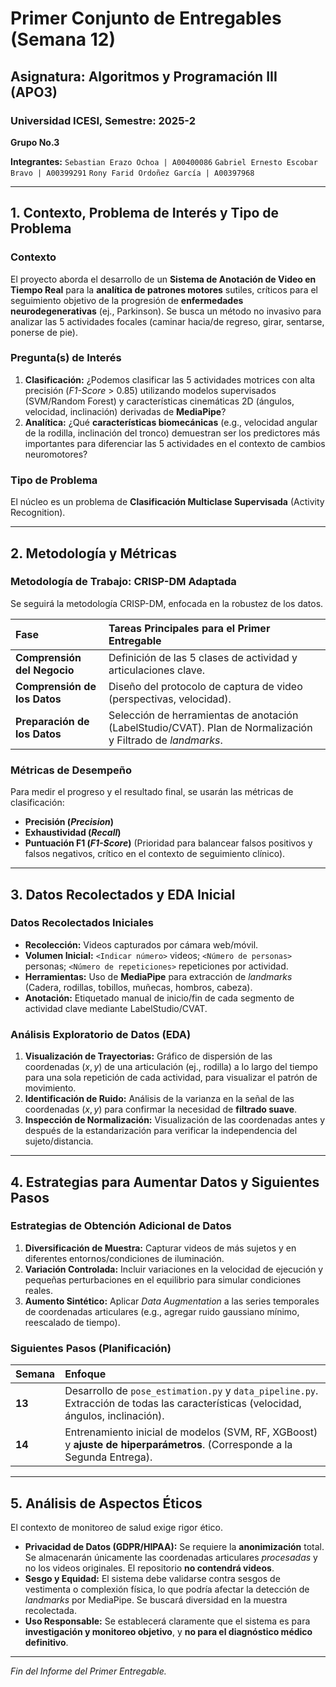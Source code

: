 # Primer Conjunto de Entregables (Semana 12)
## Asignatura: Algoritmos y Programación III (APO3)
### Universidad ICESI, Semestre: 2025-2

**Grupo No.3** 

**Integrantes:** `Sebastian Erazo Ochoa | A00400086`
`Gabriel Ernesto Escobar Bravo | A00399291`
`Rony Farid Ordoñez García | A00397968`
<!-- **Enlace al Repositorio (GitHub):** `<URL del Repositorio>` -->

---

## 1. Contexto, Problema de Interés y Tipo de Problema

### Contexto
El proyecto aborda el desarrollo de un **Sistema de Anotación de Video en Tiempo Real** para la **analítica de patrones motores** sutiles, críticos para el seguimiento objetivo de la progresión de **enfermedades neurodegenerativas** (ej., Parkinson). Se busca un método no invasivo para analizar las 5 actividades focales (caminar hacia/de regreso, girar, sentarse, ponerse de pie).

### Pregunta(s) de Interés
1.  **Clasificación:** ¿Podemos clasificar las 5 actividades motrices con alta precisión (*F1-Score* > 0.85) utilizando modelos supervisados (SVM/Random Forest) y características cinemáticas 2D (ángulos, velocidad, inclinación) derivadas de **MediaPipe**? 
2.  **Analítica:** ¿Qué **características biomecánicas** (e.g., velocidad angular de la rodilla, inclinación del tronco) demuestran ser los predictores más importantes para diferenciar las 5 actividades en el contexto de cambios neuromotores? 

### Tipo de Problema
El núcleo es un problema de **Clasificación Multiclase Supervisada** (Activity Recognition).

---

## 2. Metodología y Métricas

### Metodología de Trabajo: CRISP-DM Adaptada
Se seguirá la metodología CRISP-DM, enfocada en la robustez de los datos.

| Fase | Tareas Principales para el Primer Entregable |
| :--- | :--- |
| **Comprensión del Negocio** | Definición de las 5 clases de actividad y articulaciones clave. |
| **Comprensión de los Datos** | Diseño del protocolo de captura de video (perspectivas, velocidad). |
| **Preparación de los Datos** | Selección de herramientas de anotación (LabelStudio/CVAT). Plan de Normalización y Filtrado de *landmarks*. |

### Métricas de Desempeño
Para medir el progreso y el resultado final, se usarán las métricas de clasificación:
* **Precisión (*Precision*)**
* **Exhaustividad (*Recall*)**
* **Puntuación F1 (*F1-Score*)**  (Prioridad para balancear falsos positivos y falsos negativos, crítico en el contexto de seguimiento clínico).

---

## 3. Datos Recolectados y EDA Inicial

### Datos Recolectados Iniciales
* **Recolección:** Videos capturados por cámara web/móvil.
* **Volumen Inicial:** `<Indicar número>` videos; `<Número de personas>` personas; `<Número de repeticiones>` repeticiones por actividad.
* **Herramientas:** Uso de **MediaPipe** para extracción de *landmarks* (Cadera, rodillas, tobillos, muñecas, hombros, cabeza).
* **Anotación:** Etiquetado manual de inicio/fin de cada segmento de actividad clave mediante LabelStudio/CVAT.

### Análisis Exploratorio de Datos (EDA)
1.  **Visualización de Trayectorias:** Gráfico de dispersión de las coordenadas $(x, y)$ de una articulación (ej., rodilla) a lo largo del tiempo para una sola repetición de cada actividad, para visualizar el patrón de movimiento.
2.  **Identificación de Ruido:** Análisis de la varianza en la señal de las coordenadas $(x, y)$ para confirmar la necesidad de **filtrado suave**.
3.  **Inspección de Normalización:** Visualización de las coordenadas antes y después de la estandarización para verificar la independencia del sujeto/distancia.

---

## 4. Estrategias para Aumentar Datos y Siguientes Pasos

### Estrategias de Obtención Adicional de Datos
1.  **Diversificación de Muestra:** Capturar videos de más sujetos y en diferentes entornos/condiciones de iluminación.
2.  **Variación Controlada:** Incluir variaciones en la velocidad de ejecución y pequeñas perturbaciones en el equilibrio para simular condiciones reales.
3.  **Aumento Sintético:** Aplicar *Data Augmentation* a las series temporales de coordenadas articulares (e.g., agregar ruido gaussiano mínimo, reescalado de tiempo).

### Siguientes Pasos (Planificación)
| Semana | Enfoque |
| :--- | :--- |
| **13** | Desarrollo de `pose_estimation.py` y `data_pipeline.py`. Extracción de todas las características (velocidad, ángulos, inclinación). |
| **14** | Entrenamiento inicial de modelos (SVM, RF, XGBoost) y **ajuste de hiperparámetros**. (Corresponde a la Segunda Entrega). |

---

## 5. Análisis de Aspectos Éticos

El contexto de monitoreo de salud exige rigor ético.

* **Privacidad de Datos (GDPR/HIPAA):** Se requiere la **anonimización** total. Se almacenarán únicamente las coordenadas articulares *procesadas* y no los videos originales. El repositorio **no contendrá videos**.
* **Sesgo y Equidad:** El sistema debe validarse contra sesgos de vestimenta o complexión física, lo que podría afectar la detección de *landmarks* por MediaPipe. Se buscará diversidad en la muestra recolectada.
* **Uso Responsable:** Se establecerá claramente que el sistema es para **investigación y monitoreo objetivo**, y **no para el diagnóstico médico definitivo**.

---
*Fin del Informe del Primer Entregable.*
